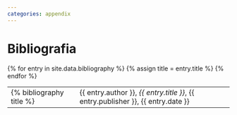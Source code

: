```yaml
---
categories: appendix
---
```


# Bibliografia

<table id="bibliography">
{% for entry in site.data.bibliography %}
    <tr>
        {% assign title = entry.title %}
        <td>{% bibliography title %}</td>
        <td>{{ entry.author }}, <i>{{ entry.title }}</i>, {{ entry.publisher }}, {{ entry.date }}</td>
    </tr>
{% endfor %}
</table>
